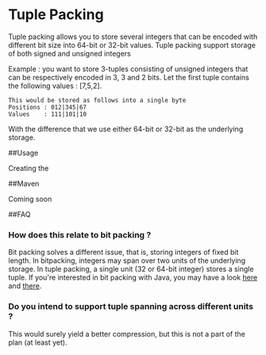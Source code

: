 # Tuple Packing

Tuple packing allows you to store several integers that can be encoded with different bit size into 64-bit or 32-bit values. Tuple packing support storage of both signed and unsigned integers

Example : you want to store  3-tuples consisting of unsigned integers that 
can be respectively encoded in 3, 3 and 2 bits. 
Let the first tuple contains the following values : [7,5,2]. 
```
This would be stored as follows into a single byte
Positions : 012|345|67
Values    : 111|101|10
```
With the difference that we use either 64-bit or 32-bit as the underlying storage.

##Usage

Creating the 

##Maven

Coming soon

##FAQ

### How does this relate to bit packing ? ###

Bit packing solves a different issue, that is, storing integers of fixed bit length. In bitpacking, integers may span over two
units of the underlying storage. In tuple packing, a single unit (32 or 64-bit integer) stores a single tuple.
If you're interested in bit packing with Java, you may have a look [here](https://github.com/lemire/JavaFastPFOR) and [there](https://github.com/apache/lucene-solr/tree/master/lucene/core/src/java/org/apache/lucene/util/packed).

### Do you intend to support tuple spanning across different units ? ###

This would surely yield a better compression, but this is not a part of the plan (at least yet).





